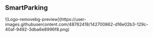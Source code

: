 <div>
  <h2>SmartParking</h2>
  ![Logo-removebg-preview](https://user-images.githubusercontent.com/48762418/142700862-d16e02b3-129c-40af-9492-3dba6e8996f8.png)
</div>
